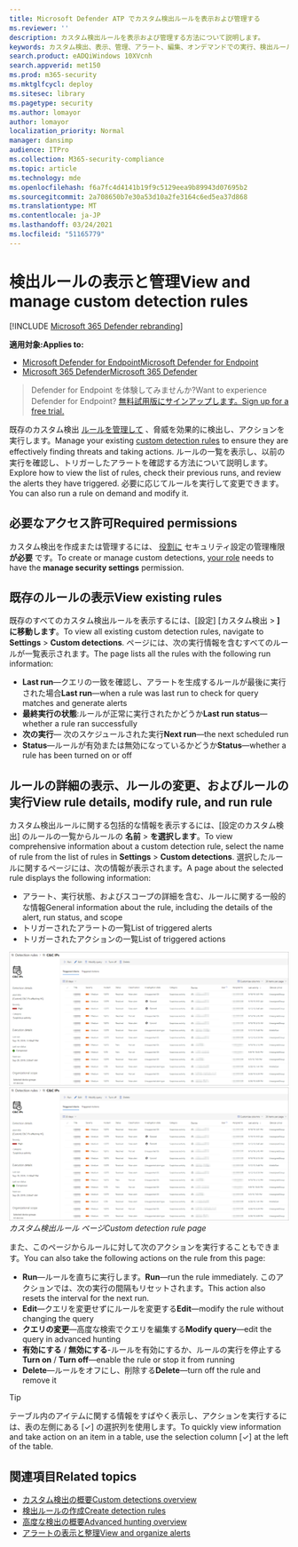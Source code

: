 ```yaml
---
title: Microsoft Defender ATP でカスタム検出ルールを表示および管理する
ms.reviewer: ''
description: カスタム検出ルールを表示および管理する方法について説明します。
keywords: カスタム検出、表示、管理、アラート、編集、オンデマンドでの実行、検出ルール、高度な狩猟、ハント、クエリ、応答アクション、mdatp、microsoft Defender atp
search.product: eADQiWindows 10XVcnh
search.appverid: met150
ms.prod: m365-security
ms.mktglfcycl: deploy
ms.sitesec: library
ms.pagetype: security
ms.author: lomayor
author: lomayor
localization_priority: Normal
manager: dansimp
audience: ITPro
ms.collection: M365-security-compliance
ms.topic: article
ms.technology: mde
ms.openlocfilehash: f6a7fc4d4141b19f9c5129eea9b89943d07695b2
ms.sourcegitcommit: 2a708650b7e30a53d10a2fe3164c6ed5ea37d868
ms.translationtype: MT
ms.contentlocale: ja-JP
ms.lasthandoff: 03/24/2021
ms.locfileid: "51165779"
---
```

# <a name="view-and-manage-custom-detection-rules"></a><span data-ttu-id="d68b4-104">検出ルールの表示と管理</span><span class="sxs-lookup"><span data-stu-id="d68b4-104">View and manage custom detection rules</span></span>

[!INCLUDE [Microsoft 365 Defender rebranding](../../includes/microsoft-defender.md)]

<span data-ttu-id="d68b4-105">**適用対象:**</span><span class="sxs-lookup"><span data-stu-id="d68b4-105">**Applies to:**</span></span>
- [<span data-ttu-id="d68b4-106">Microsoft Defender for Endpoint</span><span class="sxs-lookup"><span data-stu-id="d68b4-106">Microsoft Defender for Endpoint</span></span>](https://go.microsoft.com/fwlink/p/?linkid=2154037)
- [<span data-ttu-id="d68b4-107">Microsoft 365 Defender</span><span class="sxs-lookup"><span data-stu-id="d68b4-107">Microsoft 365 Defender</span></span>](https://go.microsoft.com/fwlink/?linkid=2118804)

><span data-ttu-id="d68b4-108">Defender for Endpoint を体験してみませんか?</span><span class="sxs-lookup"><span data-stu-id="d68b4-108">Want to experience Defender for Endpoint?</span></span> [<span data-ttu-id="d68b4-109">無料試用版にサインアップします。</span><span class="sxs-lookup"><span data-stu-id="d68b4-109">Sign up for a free trial.</span></span>](https://www.microsoft.com/microsoft-365/windows/microsoft-defender-atp?ocid=docs-wdatp-assignaccess-abovefoldlink)

<span data-ttu-id="d68b4-110">既存のカスタム検出 [ルールを管理して](custom-detection-rules.md) 、脅威を効果的に検出し、アクションを実行します。</span><span class="sxs-lookup"><span data-stu-id="d68b4-110">Manage your existing [custom detection rules](custom-detection-rules.md) to ensure they are effectively finding threats and taking actions.</span></span> <span data-ttu-id="d68b4-111">ルールの一覧を表示し、以前の実行を確認し、トリガーしたアラートを確認する方法について説明します。</span><span class="sxs-lookup"><span data-stu-id="d68b4-111">Explore how to view the list of rules, check their previous runs, and review the alerts they have triggered.</span></span> <span data-ttu-id="d68b4-112">必要に応じてルールを実行して変更できます。</span><span class="sxs-lookup"><span data-stu-id="d68b4-112">You can also run a rule on demand and modify it.</span></span>

## <a name="required-permissions"></a><span data-ttu-id="d68b4-113">必要なアクセス許可</span><span class="sxs-lookup"><span data-stu-id="d68b4-113">Required permissions</span></span>

<span data-ttu-id="d68b4-114">カスタム検出を作成または管理するには、 [役割に](user-roles.md#create-roles-and-assign-the-role-to-an-azure-active-directory-group) セキュリティ設定の管理権限 **が必要** です。</span><span class="sxs-lookup"><span data-stu-id="d68b4-114">To create or manage custom detections, [your role](user-roles.md#create-roles-and-assign-the-role-to-an-azure-active-directory-group) needs to have the **manage security settings** permission.</span></span>

## <a name="view-existing-rules"></a><span data-ttu-id="d68b4-115">既存のルールの表示</span><span class="sxs-lookup"><span data-stu-id="d68b4-115">View existing rules</span></span>

<span data-ttu-id="d68b4-116">既存のすべてのカスタム検出ルールを表示するには、[設定] [カスタム検出  >  **] に移動します**。</span><span class="sxs-lookup"><span data-stu-id="d68b4-116">To view all existing custom detection rules, navigate to **Settings** > **Custom detections**.</span></span> <span data-ttu-id="d68b4-117">ページには、次の実行情報を含むすべてのルールが一覧表示されます。</span><span class="sxs-lookup"><span data-stu-id="d68b4-117">The page lists all the rules with the following run information:</span></span>

- <span data-ttu-id="d68b4-118">**Last run**—クエリの一致を確認し、アラートを生成するルールが最後に実行された場合</span><span class="sxs-lookup"><span data-stu-id="d68b4-118">**Last run**—when a rule was last run to check for query matches and generate alerts</span></span>
- <span data-ttu-id="d68b4-119">**最終実行の状態**:ルールが正常に実行されたかどうか</span><span class="sxs-lookup"><span data-stu-id="d68b4-119">**Last run status**—whether a rule ran successfully</span></span>
- <span data-ttu-id="d68b4-120">**次の実行**— 次のスケジュールされた実行</span><span class="sxs-lookup"><span data-stu-id="d68b4-120">**Next run**—the next scheduled run</span></span>
- <span data-ttu-id="d68b4-121">**Status**—ルールが有効または無効になっているかどうか</span><span class="sxs-lookup"><span data-stu-id="d68b4-121">**Status**—whether a rule has been turned on or off</span></span>

## <a name="view-rule-details-modify-rule-and-run-rule"></a><span data-ttu-id="d68b4-122">ルールの詳細の表示、ルールの変更、およびルールの実行</span><span class="sxs-lookup"><span data-stu-id="d68b4-122">View rule details, modify rule, and run rule</span></span>

<span data-ttu-id="d68b4-123">カスタム検出ルールに関する包括的な情報を表示するには、[設定のカスタム検出] のルールの一覧からルールの **名前**  >  **を選択します**。</span><span class="sxs-lookup"><span data-stu-id="d68b4-123">To view comprehensive information about a custom detection rule, select the name of rule from the list of rules in **Settings** > **Custom detections**.</span></span> <span data-ttu-id="d68b4-124">選択したルールに関するページには、次の情報が表示されます。</span><span class="sxs-lookup"><span data-stu-id="d68b4-124">A page about the selected rule displays the following information:</span></span>

- <span data-ttu-id="d68b4-125">アラート、実行状態、およびスコープの詳細を含む、ルールに関する一般的な情報</span><span class="sxs-lookup"><span data-stu-id="d68b4-125">General information about the rule, including the details of the alert, run status, and scope</span></span>
- <span data-ttu-id="d68b4-126">トリガーされたアラートの一覧</span><span class="sxs-lookup"><span data-stu-id="d68b4-126">List of triggered alerts</span></span>
- <span data-ttu-id="d68b4-127">トリガーされたアクションの一覧</span><span class="sxs-lookup"><span data-stu-id="d68b4-127">List of triggered actions</span></span>

<span data-ttu-id="d68b4-128">![カスタム検出ルール ページ](images/atp-custom-detection-rule-details.png)</span><span class="sxs-lookup"><span data-stu-id="d68b4-128">![Custom detection rule page](images/atp-custom-detection-rule-details.png)</span></span><br>
<span data-ttu-id="d68b4-129">*カスタム検出ルール ページ*</span><span class="sxs-lookup"><span data-stu-id="d68b4-129">*Custom detection rule page*</span></span>

<span data-ttu-id="d68b4-130">また、このページからルールに対して次のアクションを実行することもできます。</span><span class="sxs-lookup"><span data-stu-id="d68b4-130">You can also take the following actions on the rule from this page:</span></span>

- <span data-ttu-id="d68b4-131">**Run**—ルールを直ちに実行します。</span><span class="sxs-lookup"><span data-stu-id="d68b4-131">**Run**—run the rule immediately.</span></span> <span data-ttu-id="d68b4-132">このアクションでは、次の実行の間隔もリセットされます。</span><span class="sxs-lookup"><span data-stu-id="d68b4-132">This action also resets the interval for the next run.</span></span>
- <span data-ttu-id="d68b4-133">**Edit**—クエリを変更せずにルールを変更する</span><span class="sxs-lookup"><span data-stu-id="d68b4-133">**Edit**—modify the rule without changing the query</span></span>
- <span data-ttu-id="d68b4-134">**クエリの変更**—高度な検索でクエリを編集する</span><span class="sxs-lookup"><span data-stu-id="d68b4-134">**Modify query**—edit the query in advanced hunting</span></span>
- <span data-ttu-id="d68b4-135">**有効にする**  / **無効にする**-ルールを有効にするか、ルールの実行を停止する</span><span class="sxs-lookup"><span data-stu-id="d68b4-135">**Turn on** / **Turn off**—enable the rule or stop it from running</span></span>
- <span data-ttu-id="d68b4-136">**Delete**—ルールをオフにし、削除する</span><span class="sxs-lookup"><span data-stu-id="d68b4-136">**Delete**—turn off the rule and remove it</span></span>

>[!TIP]
><span data-ttu-id="d68b4-137">テーブル内のアイテムに関する情報をすばやく表示し、アクションを実行するには、表の左側にある [&#10003;] の選択列を使用します。</span><span class="sxs-lookup"><span data-stu-id="d68b4-137">To quickly view information and take action on an item in a table, use the selection column [&#10003;] at the left of the table.</span></span>

## <a name="related-topics"></a><span data-ttu-id="d68b4-138">関連項目</span><span class="sxs-lookup"><span data-stu-id="d68b4-138">Related topics</span></span>
- [<span data-ttu-id="d68b4-139">カスタム検出の概要</span><span class="sxs-lookup"><span data-stu-id="d68b4-139">Custom detections overview</span></span>](overview-custom-detections.md)
- [<span data-ttu-id="d68b4-140">検出ルールの作成</span><span class="sxs-lookup"><span data-stu-id="d68b4-140">Create detection rules</span></span>](custom-detection-rules.md)
- [<span data-ttu-id="d68b4-141">高度な検出の概要</span><span class="sxs-lookup"><span data-stu-id="d68b4-141">Advanced hunting overview</span></span>](advanced-hunting-overview.md)
- [<span data-ttu-id="d68b4-142">アラートの表示と整理</span><span class="sxs-lookup"><span data-stu-id="d68b4-142">View and organize alerts</span></span>](alerts-queue.md)
